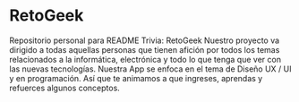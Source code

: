 # RetoGeek
Repositorio personal para README
Trivia: RetoGeek
Nuestro proyecto va dirigido a todas aquellas personas que tienen afición por todos los temas relacionados a la informática, electrónica y todo lo que tenga que ver con las nuevas tecnologías. Nuestra App se enfoca en el tema de Diseño UX / UI y en programación. Así que te animamos a que ingreses, aprendas y refuerces algunos conceptos.
